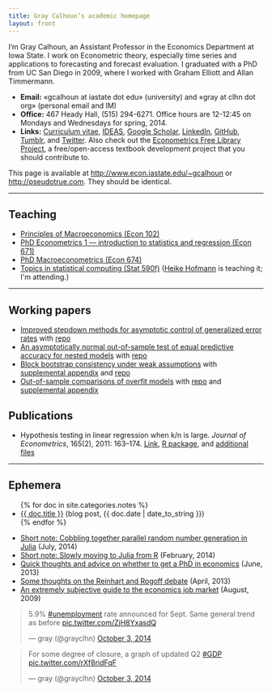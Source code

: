 ```yaml
---
title: Gray Calhoun’s academic homepage
layout: front
---
```


I’m Gray Calhoun, an Assistant Professor in the Economics Department
at Iowa State. I work on Econometric theory, especially time series
and applications to forecasting and forecast evaluation. I graduated
with a PhD from UC San Diego in 2009, where I worked with Graham
Elliott and Allan Timmermann.

* **Email:** «gcalhoun at iastate dot edu» (university) and «gray at clhn
  dot org» (personal email and IM)
* **Office:** 467 Heady Hall, (515) 294-6271.
  Office hours are 12-12:45 on Mondays and Wednesdays for spring, 2014.
* **Links:** [Curriculum vitae][cv],
  [IDEAS](http://ideas.repec.org/f/pca491.html),
  [Google Scholar](http://scholar.google.com/citations?hl=en&user=OS8d9ycAAAAJ),
  [LinkedIn](https://linkedin.com/in/grayclhn),
  [GitHub](https://github.com/grayclhn),
  [Tumblr](http://gray.clhn.org),
  and [Twitter](https://twitter.com/grayclhn).
  Also check out the [Econometrics Free Library Project][EFLP],
  a free/open-access textbook development project that you
  should contribute to.

This page is available at <http://www.econ.iastate.edu/~gcalhoun> or
<http://pseudotrue.com>. They should be identical.

[cv]: http://www.econ.iastate.edu/sites/default/files/profile/cv/calhoun-cv.pdf
[EFLP]: http://www.econometricslibrary.org

<hr />

<a id="teaching"> </a>
## Teaching
* [Principles of Macroeconomics (Econ 102)](102)
* [PhD Econometrics 1 — introduction to statistics
  and regression (Econ 671)](671)
* [PhD Macroeconometrics (Econ 674)](674)
* [Topics in statistical computing (Stat 590f)][590f] ([Heike Hofmann][]
  is teaching it; I'm attending.)

[590f]: https://github.com/heike/stat590f
[Heike Hofmann]: http://hofmann.public.iastate.edu/

<hr />

<a id="workingpapers"> </a>
## Working papers
* [Improved stepdown methods for asymptotic control of generalized
  error rates](dl/calhoun-stepdown.pdf) with
  [repo](https://github.com/grayclhn/stepdown-paper/tree/jeconom_submission)
* [An asymptotically normal out-of-sample test of equal predictive
  accuracy for nested models](dl/calhoun-mixed-window.pdf) with
  [repo](https://github.com/grayclhn/mixedwindow/tree/ecma-sub)
* [Block bootstrap consistency under weak
  assumptions](http://www.econ.iastate.edu/research/working-papers/p14313)
  with [supplemental appendix](dl/calhoun-bootstrap-appendix.pdf) and
  [repo](https://github.com/grayclhn/statboot-paper/tree/ET_submission_3)
* [Out-of-sample comparisons of overfit
  models](http://www.econ.iastate.edu/research/working-papers/p12462)
  with [repo](https://github.com/grayclhn/oos-overfit/tree/REStud) and
  [supplemental appendix](dl/calhoun-oosoverfit-appendix.pdf)

<a id="publications"> </a>
## Publications
* Hypothesis testing in linear regression when k/n is large. *Journal
  of Econometrics*, 165(2), 2011: 163–174.
  [Link](http://www.econ.iastate.edu/research/working-papers/p12216),
  [R package](dl/ftestLargeK_1.0.tar.gz), and [additional
  files](dl/calhoun-2010-ftest.tar.gz)

<hr />

<a id="ephemera"> </a>
## Ephemera

<ul>
{% for doc in site.categories.notes %}
<li><a href="{{ site.url}}{{ doc.url }}">{{ doc.title }}</a> (blog post, {{ doc.date | date_to_string }})</li>
{% endfor %}
</ul>

* [Short note: Cobbling together parallel random number generation in Julia](notes/parallel-rng-in-julia) (July, 2014)
* [Short note: Slowly moving to Julia from R](notes/julia-intro) (February, 2014)
* [Quick thoughts and advice on whether to get a PhD in economics](notes/econ-grad-school) (June, 2013)
* [Some thoughts on the Reinhart and Rogoff debate](notes/reinhart-rogoff-thoughts) (April, 2013)
* [An extremely subjective guide to the economics job market](notes/job-market-notes) (August, 2009)

<blockquote class="twitter-tweet" lang="en"><p>5.9% <a href="https://twitter.com/hashtag/unemployment?src=hash">#unemployment</a> rate announced for Sept. Same general trend as before <a href="http://t.co/ZjH8YxasdQ">pic.twitter.com/ZjH8YxasdQ</a></p>&mdash; gray (@grayclhn) <a href="https://twitter.com/grayclhn/status/518048843846651904">October 3, 2014</a></blockquote>
<script async src="//platform.twitter.com/widgets.js" charset="utf-8"></script>

<blockquote class="twitter-tweet" lang="en" data-cards="hidden"><p>For some degree of closure, a graph of updated Q2 <a href="https://twitter.com/hashtag/GDP?src=hash">#GDP</a> <a href="http://t.co/rXf8ridFqF">pic.twitter.com/rXf8ridFqF</a></p>&mdash; gray (@grayclhn) <a href="https://twitter.com/grayclhn/status/518138257696370688">October 3, 2014</a></blockquote>
<script async src="//platform.twitter.com/widgets.js" charset="utf-8"></script>
